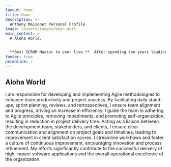 ```yaml
---
layout: home
title: Home
description: >-
  Anthony Maisonet Personal Profile
image: /assets/images/main.avif
main_content: >
  # Aloha World.


  **Best SCRUM Master to ever live.**  After spending ten years leading and training highly technical warfighters onboard submarines, I transitioned to civilian life where I lead and train highly technical desk jokeys in SCRUM practices to support the mission and deliver software ahead of schedule.
footer: true
permalink: /
---
```

## Aloha World

I am responsible for developing and implementing Agile methodologies to enhance team productivity and project success. By facilitating daily stand-ups, sprint planning, reviews, and retrospectives, I ensure team alignment and progress, driving an increase in efficiency. I guide the team in adhering to Agile principles, removing impediments, and promoting self-organization, resulting in reduction in project delivery time. Acting as a liaison between the development team, stakeholders, and clients, I ensure clear communication and alignment on project goals and timelines, leading to improvement in client satisfaction scores. I streamline workflows and foster a culture of continuous improvement, encouraging innovation and process refinement. My efforts significantly contribute to the successful delivery of high-impact software applications and the overall operational excellence of the organization.

